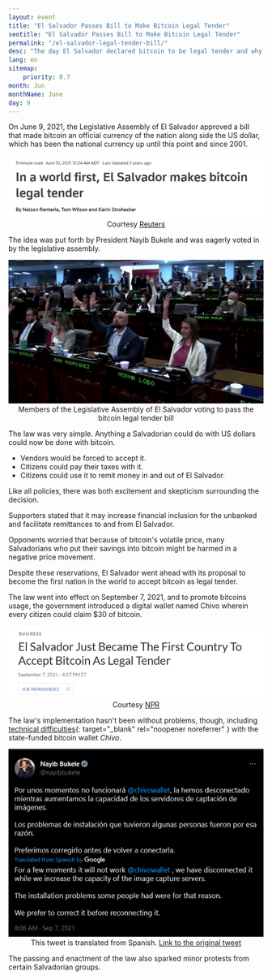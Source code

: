 ```yaml
---
layout: event
title: "El Salvador Passes Bill to Make Bitcoin Legal Tender"
seotitle: "El Salvador Passes Bill to Make Bitcoin Legal Tender"
permalink: "/el-salvador-legal-tender-bill/"
desc: "The day El Salvador declared bitcoin to be legal tender and why it matters." 
lang: en
sitemap:
    priority: 0.7
month: Jun
monthName: June
day: 9
---
```


On June 9, 2021, the Legislative Assembly of El Salvador approved a bill that made bitcoin an official currency of the nation along side the US dollar, which has been the national currency up until this point and since 2001.

<center><img alt="El Salvador passes bitcoin legal tender law" src="/img/law-passed.png" />
<div class="kb-helper">Courtesy <a href="https://www.reuters.com/world/americas/el-salvador-approves-first-law-bitcoin-legal-tender-2021-06-09/" target="_blank" rel="noopener noreferrer">Reuters</a></div>
</center>

The idea was put forth by President Nayib Bukele and was eagerly voted in by the legislative assembly. 

<center><img alt="El Salvador" src="/img/voting.png" />
<div class="kb-helper">Members of the Legislative Assembly of El Salvador voting to pass the bitcoin legal tender bill</div>
</center>

The law was very simple. Anything a Salvadorian could do with US dollars could now be done with bitcoin. 

* Vendors would be forced to accept it.
* Citizens could pay their taxes with it.
* Citizens could use it to remit money in and out of El Salvador. 

Like all policies, there was both excitement and skepticism surrounding the decision. 

Supporters stated that it may increase financial inclusion for the unbanked and facilitate remittances to and from El Salvador. 

Opponents worried that because of bitcoin's volatile price, many Salvadorians who put their savings into bitcoin might be harmed in a negative price movement. 

Despite these reservations, El Salvador went ahead with its proposal to become the first nation in the world to accept bitcoin as legal tender. 

The law went into effect on September 7, 2021, and to promote bitcoins usage, the government introduced a digital wallet named Chivo wherein every citizen could claim $30 of bitcoin.

<center><img alt="El Salvadors bitcoin legal tender law goes into effect" src="/img/law-takes-effect.png" />
<div class="kb-helper">Courtesy <a href="https://www.npr.org/2021/09/07/1034838909/bitcoin-el-salvador-legal-tender-official-currency-cryptocurrency" target="_blank" rel="noopener noreferrer">NPR</a></div>
</center>

The law's implementation hasn't been without problems, though, including [technical difficulties](https://www.independent.co.uk/tech/bitcoin-el-salvador-chivo-wallet-b1915627.html){: target="_blank" rel="noopener noreferrer" } with the state-funded bitcoin wallet *Chivo*.

<center><img alt="president nayib bukele tweets about chivo outage" src="/img/bukele-tweet.png" />
<div class="kb-helper">This tweet is translated from Spanish. <a href="https://twitter.com/nayibbukele/status/1435197879795212291" target="_blank" rel="noopener noreferrer">Link to the original tweet</a></div>
</center>

The passing and enactment of the law also sparked minor protests from certain Salvadorian groups.